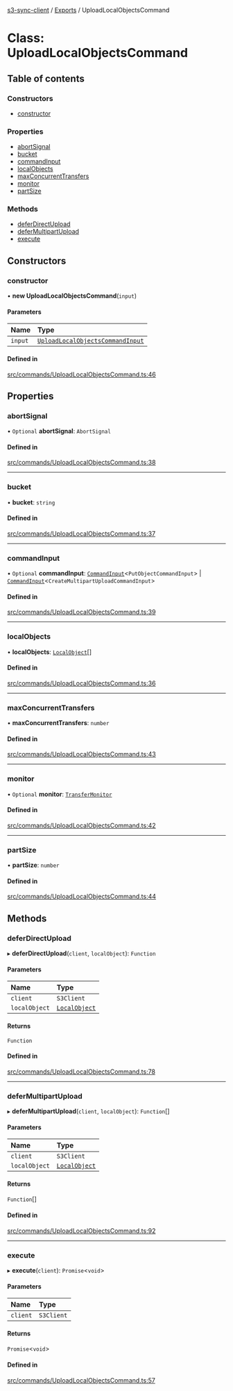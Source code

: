 [s3-sync-client](../README.md) / [Exports](../modules.md) / UploadLocalObjectsCommand

# Class: UploadLocalObjectsCommand

## Table of contents

### Constructors

- [constructor](UploadLocalObjectsCommand.md#constructor)

### Properties

- [abortSignal](UploadLocalObjectsCommand.md#abortsignal)
- [bucket](UploadLocalObjectsCommand.md#bucket)
- [commandInput](UploadLocalObjectsCommand.md#commandinput)
- [localObjects](UploadLocalObjectsCommand.md#localobjects)
- [maxConcurrentTransfers](UploadLocalObjectsCommand.md#maxconcurrenttransfers)
- [monitor](UploadLocalObjectsCommand.md#monitor)
- [partSize](UploadLocalObjectsCommand.md#partsize)

### Methods

- [deferDirectUpload](UploadLocalObjectsCommand.md#deferdirectupload)
- [deferMultipartUpload](UploadLocalObjectsCommand.md#defermultipartupload)
- [execute](UploadLocalObjectsCommand.md#execute)

## Constructors

### constructor

• **new UploadLocalObjectsCommand**(`input`)

#### Parameters

| Name | Type |
| :------ | :------ |
| `input` | [`UploadLocalObjectsCommandInput`](../modules.md#uploadlocalobjectscommandinput) |

#### Defined in

[src/commands/UploadLocalObjectsCommand.ts:46](https://github.com/jeanbmar/s3-sync-client/blob/3b5f6c4/src/commands/UploadLocalObjectsCommand.ts#L46)

## Properties

### abortSignal

• `Optional` **abortSignal**: `AbortSignal`

#### Defined in

[src/commands/UploadLocalObjectsCommand.ts:38](https://github.com/jeanbmar/s3-sync-client/blob/3b5f6c4/src/commands/UploadLocalObjectsCommand.ts#L38)

___

### bucket

• **bucket**: `string`

#### Defined in

[src/commands/UploadLocalObjectsCommand.ts:37](https://github.com/jeanbmar/s3-sync-client/blob/3b5f6c4/src/commands/UploadLocalObjectsCommand.ts#L37)

___

### commandInput

• `Optional` **commandInput**: [`CommandInput`](../modules.md#commandinput)<`PutObjectCommandInput`\> \| [`CommandInput`](../modules.md#commandinput)<`CreateMultipartUploadCommandInput`\>

#### Defined in

[src/commands/UploadLocalObjectsCommand.ts:39](https://github.com/jeanbmar/s3-sync-client/blob/3b5f6c4/src/commands/UploadLocalObjectsCommand.ts#L39)

___

### localObjects

• **localObjects**: [`LocalObject`](LocalObject.md)[]

#### Defined in

[src/commands/UploadLocalObjectsCommand.ts:36](https://github.com/jeanbmar/s3-sync-client/blob/3b5f6c4/src/commands/UploadLocalObjectsCommand.ts#L36)

___

### maxConcurrentTransfers

• **maxConcurrentTransfers**: `number`

#### Defined in

[src/commands/UploadLocalObjectsCommand.ts:43](https://github.com/jeanbmar/s3-sync-client/blob/3b5f6c4/src/commands/UploadLocalObjectsCommand.ts#L43)

___

### monitor

• `Optional` **monitor**: [`TransferMonitor`](TransferMonitor.md)

#### Defined in

[src/commands/UploadLocalObjectsCommand.ts:42](https://github.com/jeanbmar/s3-sync-client/blob/3b5f6c4/src/commands/UploadLocalObjectsCommand.ts#L42)

___

### partSize

• **partSize**: `number`

#### Defined in

[src/commands/UploadLocalObjectsCommand.ts:44](https://github.com/jeanbmar/s3-sync-client/blob/3b5f6c4/src/commands/UploadLocalObjectsCommand.ts#L44)

## Methods

### deferDirectUpload

▸ **deferDirectUpload**(`client`, `localObject`): `Function`

#### Parameters

| Name | Type |
| :------ | :------ |
| `client` | `S3Client` |
| `localObject` | [`LocalObject`](LocalObject.md) |

#### Returns

`Function`

#### Defined in

[src/commands/UploadLocalObjectsCommand.ts:78](https://github.com/jeanbmar/s3-sync-client/blob/3b5f6c4/src/commands/UploadLocalObjectsCommand.ts#L78)

___

### deferMultipartUpload

▸ **deferMultipartUpload**(`client`, `localObject`): `Function`[]

#### Parameters

| Name | Type |
| :------ | :------ |
| `client` | `S3Client` |
| `localObject` | [`LocalObject`](LocalObject.md) |

#### Returns

`Function`[]

#### Defined in

[src/commands/UploadLocalObjectsCommand.ts:92](https://github.com/jeanbmar/s3-sync-client/blob/3b5f6c4/src/commands/UploadLocalObjectsCommand.ts#L92)

___

### execute

▸ **execute**(`client`): `Promise`<`void`\>

#### Parameters

| Name | Type |
| :------ | :------ |
| `client` | `S3Client` |

#### Returns

`Promise`<`void`\>

#### Defined in

[src/commands/UploadLocalObjectsCommand.ts:57](https://github.com/jeanbmar/s3-sync-client/blob/3b5f6c4/src/commands/UploadLocalObjectsCommand.ts#L57)
